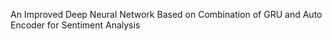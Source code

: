 An Improved Deep Neural Network Based on Combination of GRU and Auto Encoder for Sentiment Analysis
